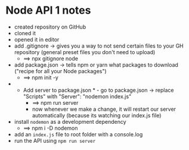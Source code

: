 # Node API 1 notes

- created repository on GitHub
- cloned it
- opened it in editor 
- add .gitignore -> gives you a way to not send certain files to your GH repository (general preset files you don't need to upload)
     - ==> npx gitignore node
- add package.json -> tells npm or yarn what packages to download ("recipe for all your Node packages")
     - ==> npm init -y 
- * Add server to package.json * - go to package.json -> replace "Scripts" with "Server": "nodemon index.js"
     - ==> npm run server 
     - now whenever we make a change, it will restart our server automatically (because its watching our index.js file)
-  install `nodemon` as a development dependency 
     - ==> npm i -D nodemon 
- add an `index.js` file to root folder with a console.log
- run the API using `npm run server`